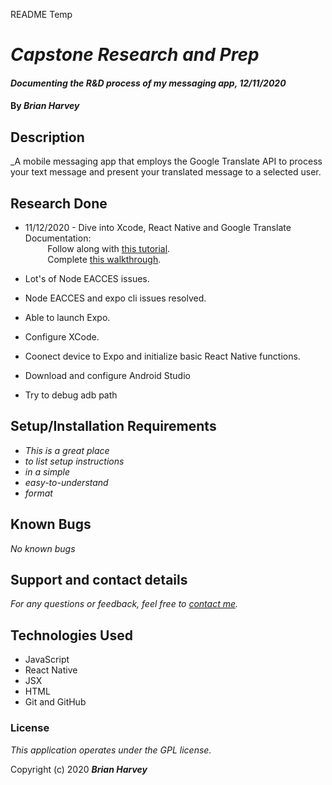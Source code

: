 README Temp

# _Capstone Research and Prep_

#### _Documenting the R&D process of my messaging app, 12/11/2020_

#### By _**Brian Harvey**_

## Description

_A mobile messaging app that employs the Google Translate API to process your text message and present your translated message to a selected user.

## Research Done
* 11/12/2020 - Dive into Xcode, React Native and Google Translate Documentation: <br>
         Follow along with [this tutorial](https://www.youtube.com/watch?v=qSRrxpdMpVc). <br>
         Complete [this walkthrough](https://www.youtube.com/watch?v=qSRrxpdMpVc).

* Lot's of Node EACCES issues.
* Node EACCES and expo cli issues resolved.
* Able to launch Expo.
* Configure XCode.
* Coonect device to Expo and initialize basic React Native functions.
* Download and configure Android Studio
* Try to debug adb path


## Setup/Installation Requirements

* _This is a great place_
* _to list setup instructions_
* _in a simple_
* _easy-to-understand_
* _format_

## Known Bugs

_No known bugs_

## Support and contact details

_For any questions or feedback, feel free to [contact me](mailto:brian.harv3y@gmail.com)._

## Technologies Used

* JavaScript
* React Native
* JSX
* HTML
* Git and GitHub

### License

*_This application operates under the GPL license._*

Copyright (c) 2020 **_Brian Harvey_**

